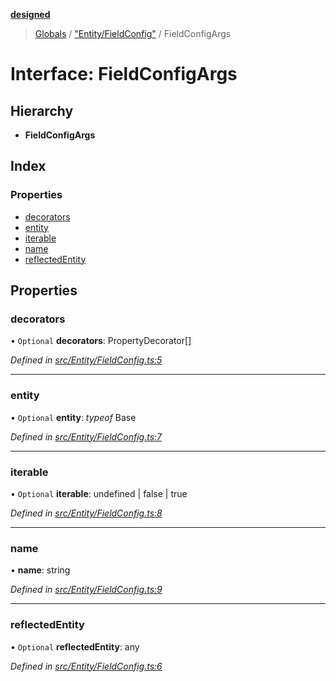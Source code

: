 **[designed](tsdoc/README.md)**

> [Globals](tsdoc/globals.md) / ["Entity/FieldConfig"](tsdoc/modules/_entity_fieldconfig_.md) / FieldConfigArgs

# Interface: FieldConfigArgs

## Hierarchy

* **FieldConfigArgs**

## Index

### Properties

* [decorators](tsdoc/interfaces/_entity_fieldconfig_.fieldconfigargs.md#decorators)
* [entity](tsdoc/interfaces/_entity_fieldconfig_.fieldconfigargs.md#entity)
* [iterable](tsdoc/interfaces/_entity_fieldconfig_.fieldconfigargs.md#iterable)
* [name](tsdoc/interfaces/_entity_fieldconfig_.fieldconfigargs.md#name)
* [reflectedEntity](tsdoc/interfaces/_entity_fieldconfig_.fieldconfigargs.md#reflectedentity)

## Properties

### decorators

• `Optional` **decorators**: PropertyDecorator[]

*Defined in [src/Entity/FieldConfig.ts:5](https://github.com/jamesapple/ts-designed/blob/d9cf2e1/src/Entity/FieldConfig.ts#L5)*

___

### entity

• `Optional` **entity**: *typeof* Base

*Defined in [src/Entity/FieldConfig.ts:7](https://github.com/jamesapple/ts-designed/blob/d9cf2e1/src/Entity/FieldConfig.ts#L7)*

___

### iterable

• `Optional` **iterable**: undefined \| false \| true

*Defined in [src/Entity/FieldConfig.ts:8](https://github.com/jamesapple/ts-designed/blob/d9cf2e1/src/Entity/FieldConfig.ts#L8)*

___

### name

•  **name**: string

*Defined in [src/Entity/FieldConfig.ts:9](https://github.com/jamesapple/ts-designed/blob/d9cf2e1/src/Entity/FieldConfig.ts#L9)*

___

### reflectedEntity

• `Optional` **reflectedEntity**: any

*Defined in [src/Entity/FieldConfig.ts:6](https://github.com/jamesapple/ts-designed/blob/d9cf2e1/src/Entity/FieldConfig.ts#L6)*
